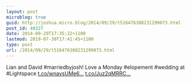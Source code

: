 ```yaml
---
layout: post
microblog: true
guid: http://joshua.micro.blog/2014/09/29/t516476308231299073.html
post_id: 40327
date: 2014-09-29T17:35:22+1100
lastmod: 2019-07-30T17:41:45+1100
type: post
url: /2014/09/29/t516476308231299073.html
---
```

Lian and David #marriedbyjosh! Love a Monday #elopement #wedding at #Lightspace [t.co/wnaysUMe6...](http://t.co/wnaysUMe6y) [t.co/Juz2qMRRC...](http://t.co/Juz2qMRRCW)
